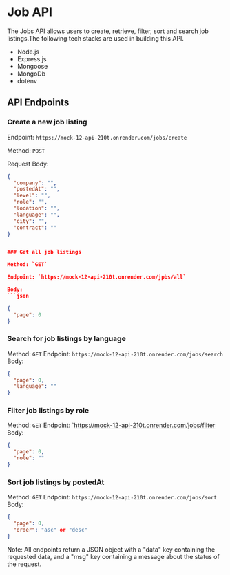 # Job API

The Jobs API allows users to create, retrieve, filter, sort and search job listings.The following tech stacks are used in building this API.

- Node.js
- Express.js
- Mongoose
- MongoDb
- dotenv

## API Endpoints

### Create a new job listing

Endpoint: `https://mock-12-api-210t.onrender.com/jobs/create`

Method: `POST`

Request Body: 
```json
{
  "company": "",
  "postedAt": "",
  "level": "",
  "role": "",
  "location": "",
  "language": "",
  "city": "",
  "contract": ""
}


### Get all job listings

Method: `GET`

Endpoint: `https://mock-12-api-210t.onrender.com/jpbs/all`

Body:
```json

{
  "page": 0
}
```

### Search for job listings by language
Method: `GET`
Endpoint: `https://mock-12-api-210t.onrender.com/jobs/search`
Body:
```json
{
  "page": 0,
  "language": ""
}
```


### Filter job listings by role
Method: `GET`
Endpoint: `https://mock-12-api-210t.onrender.com/jobs/filter  
Body:
```json
{
  "page": 0,
  "role": ""
}
```

### Sort job listings by postedAt
Method: `GET`
Endpoint: `https://mock-12-api-210t.onrender.com/jobs/sort`
Body:
```json
{
  "page": 0,
  "order": "asc" or "desc"
}
```
Note: All endpoints return a JSON object with a "data" key containing the requested data, and a "msg" key containing a message about the status of the request.
